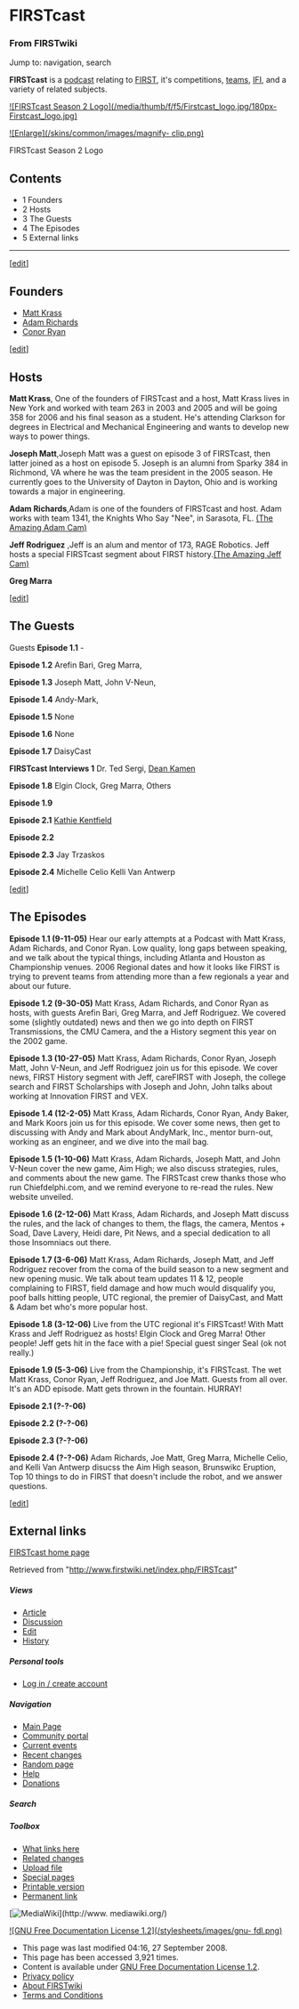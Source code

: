 # FIRSTcast

### From FIRSTwiki

Jump to: navigation, search

**FIRSTcast** is a [podcast](http://www.wikipedia.org/wiki/podcast "wikipedia:podcast" ) relating to [FIRST](/index.php/FIRST "FIRST" ), it's competitions, [teams](/index.php/Team "Team" ), [IFI](/index.php/Innovation_First%2C_Inc. "Innovation First, Inc." ), and a variety of related subjects. 

[![FIRSTcast Season 2 Logo](/media/thumb/f/f5/Firstcast_logo.jpg/180px-
Firstcast_logo.jpg)](/index.php/Image:Firstcast_logo.jpg "FIRSTcast Season 2
Logo" )

[![Enlarge](/skins/common/images/magnify-
clip.png)](/index.php/Image:Firstcast_logo.jpg "Enlarge" )

FIRSTcast Season 2 Logo

## Contents

  * 1 Founders
  * 2 Hosts
  * 3 The Guests
  * 4 The Episodes
  * 5 External links  
---  
  
[[edit](/index.php?title=FIRSTcast&action=edit&section=1 "Edit section:
Founders" )]

##  Founders

  * [Matt Krass](/index.php/Matt_Krass "Matt Krass" )
  * [Adam Richards](/index.php/Adam_Richards "Adam Richards" )
  * [Conor Ryan](/index.php?title=Conor_Ryan&action=edit "Conor Ryan" )

[[edit](/index.php?title=FIRSTcast&action=edit&section=2 "Edit section: Hosts"
)]

##  Hosts

**Matt Krass**, One of the founders of FIRSTcast and a host, Matt Krass lives in New York and worked with team 263 in 2003 and 2005 and will be going 358 for 2006 and his final season as a student. He's attending Clarkson for degrees in Electrical and Mechanical Engineering and wants to develop new ways to power things. 

**Joseph Matt**,Joseph Matt was a guest on episode 3 of FIRSTcast, then latter joined as a host on episode 5. Joseph is an alumni from Sparky 384 in Richmond, VA where he was the team president in the 2005 season. He currently goes to the University of Dayton in Dayton, Ohio and is working towards a major in engineering. 

**Adam Richards**,Adam is one of the founders of FIRSTcast and host. Adam works with team 1341, the Knights Who Say "Nee", in Sarasota, FL. [(The Amazing Adam Cam)](http://podcast.openfirst.org/adam/cam.jpg "http://podcast.openfirst.org/adam/cam.jpg" )

**Jeff Rodriguez** ,Jeff is an alum and mentor of 173, RAGE Robotics. Jeff hosts a special FIRSTcast segment about FIRST history.[(The Amazing Jeff Cam)](http://cardrives.com/cam.jpg "http://cardrives.com/cam.jpg" )

**Greg Marra**

[[edit](/index.php?title=FIRSTcast&action=edit&section=3 "Edit section: The
Guests" )]

##  The Guests

Guests **Episode 1.1** \-

**Episode 1.2** Arefin Bari, Greg Marra, 

**Episode 1.3** Joseph Matt, John V-Neun, 

**Episode 1.4** Andy-Mark, 

**Episode 1.5** None 

**Episode 1.6** None 

**Episode 1.7** DaisyCast 

**FIRSTcast Interviews 1** Dr. Ted Sergi, [Dean Kamen](/index.php/Dean_Kamen "Dean Kamen" )

**Episode 1.8** Elgin Clock, Greg Marra, Others 

**Episode 1.9**

**Episode 2.1** [Kathie Kentfield](/index.php?title=Kathie_Kentfield&action=edit "Kathie Kentfield" )

**Episode 2.2**

**Episode 2.3** Jay Trzaskos 

**Episode 2.4** Michelle Celio Kelli Van Antwerp 

[[edit](/index.php?title=FIRSTcast&action=edit&section=4 "Edit section: The
Episodes" )]

##  The Episodes

**Episode 1.1 (9-11-05)** Hear our early attempts at a Podcast with Matt Krass, Adam Richards, and Conor Ryan. Low quality, long gaps between speaking, and we talk about the typical things, including Atlanta and Houston as Championship venues. 2006 Regional dates and how it looks like FIRST is trying to prevent teams from attending more than a few regionals a year and about our future. 

**Episode 1.2 (9-30-05)** Matt Krass, Adam Richards, and Conor Ryan as hosts, with guests Arefin Bari, Greg Marra, and Jeff Rodriguez. We covered some (slightly outdated) news and then we go into depth on FIRST Transmissions, the CMU Camera, and the a History segment this year on the 2002 game. 

**Episode 1.3 (10-27-05)** Matt Krass, Adam Richards, Conor Ryan, Joseph Matt, John V-Neun, and Jeff Rodriguez join us for this episode. We cover news, FIRST History segment with Jeff, careFIRST with Joseph, the college search and FIRST Scholarships with Joseph and John, John talks about working at Innovation FIRST and VEX. 

**Episode 1.4 (12-2-05)** Matt Krass, Adam Richards, Conor Ryan, Andy Baker, and Mark Koors join us for this episode. We cover some news, then get to discussing with Andy and Mark about AndyMark, Inc., mentor burn-out, working as an engineer, and we dive into the mail bag. 

**Episode 1.5 (1-10-06)** Matt Krass, Adam Richards, Joseph Matt, and John V-Neun cover the new game, Aim High; we also discuss strategies, rules, and comments about the new game. The FIRSTcast crew thanks those who run Chiefdelphi.com, and we remind everyone to re-read the rules. New website unveiled. 

**Episode 1.6 (2-12-06)** Matt Krass, Adam Richards, and Joseph Matt discuss the rules, and the lack of changes to them, the flags, the camera, Mentos + Soad, Dave Lavery, Heidi dare, Pit News, and a special dedication to all those Insomniacs out there. 

**Episode 1.7 (3-6-06)** Matt Krass, Adam Richards, Joseph Matt, and Jeff Rodriguez recover from the coma of the build season to a new segment and new opening music. We talk about team updates 11 &amp; 12, people complaining to FIRST, field damage and how much would disqualify you, poof balls hitting people, UTC regional, the premier of DaisyCast, and Matt &amp; Adam bet who's more popular host. 

**Episode 1.8 (3-12-06)** Live from the UTC regional it's FIRSTcast! With Matt Krass and Jeff Rodriguez as hosts! Elgin Clock and Greg Marra! Other people! Jeff gets hit in the face with a pie! Special guest singer Seal (ok not really.) 

**Episode 1.9 (5-3-06)** Live from the Championship, it's FIRSTcast. The wet Matt Krass, Conor Ryan, Jeff Rodriguez, and Joe Matt. Guests from all over. It's an ADD episode. Matt gets thrown in the fountain. HURRAY! 

**Episode 2.1 (?-?-06)**

**Episode 2.2 (?-?-06)**

**Episode 2.3 (?-?-06)**

**Episode 2.4 (?-?-06)** Adam Richards, Joe Matt, Greg Marra, Michelle Celio, and Kelli Van Antwerp disucss the Aim High season, Brunswikc Eruption, Top 10 things to do in FIRST that doesn't include the robot, and we answer questions. 

  

[[edit](/index.php?title=FIRSTcast&action=edit&section=5 "Edit section:
External links" )]

##  External links

[FIRSTcast home page](http://podcast.openfirst.org/
"http://podcast.openfirst.org/" )

Retrieved from "<http://www.firstwiki.net/index.php/FIRSTcast>"

##### Views

  * [Article](/index.php/FIRSTcast)
  * [Discussion](/index.php?title=Talk:FIRSTcast&action=edit)
  * [Edit](/index.php?title=FIRSTcast&action=edit)
  * [History](/index.php?title=FIRSTcast&action=history)

##### Personal tools

  * [Log in / create account](/index.php?title=Special:Userlogin&returnto=FIRSTcast)

[](/index.php/Main_Page "Main Page" )

##### Navigation

  * [Main Page](/index.php/Main_Page)
  * [Community portal](/index.php/FIRSTwiki:Community_portal)
  * [Current events](/index.php/Current_events)
  * [Recent changes](/index.php/Special:Recentchanges)
  * [Random page](/index.php/Special:Random)
  * [Help](/index.php/FIRSTwiki:Help)
  * [Donations](/index.php/FIRSTwiki:Site_support)

##### Search



##### Toolbox

  * [What links here](/index.php/Special:Whatlinkshere/FIRSTcast)
  * [Related changes](/index.php/Special:Recentchangeslinked/FIRSTcast)
  * [Upload file](/index.php/Special:Upload)
  * [Special pages](/index.php/Special:Specialpages)
  * [Printable version](/index.php?title=FIRSTcast&printable=yes)
  * [Permanent link](/index.php?title=FIRSTcast&oldid=69068)

[![MediaWiki](/skins/common/images/poweredby_mediawiki_88x31.png)](http://www.
mediawiki.org/)

[![GNU Free Documentation License 1.2](/stylesheets/images/gnu-
fdl.png)](http://www.gnu.org/copyleft/fdl.html)

  * This page was last modified 04:16, 27 September 2008.
  * This page has been accessed 3,921 times.
  * Content is available under [GNU Free Documentation License 1.2](http://www.gnu.org/copyleft/fdl.html "http://www.gnu.org/copyleft/fdl.html" ).
  * [Privacy policy](/index.php/FIRSTwiki:Privacy_policy "FIRSTwiki:Privacy policy" )
  * [About FIRSTwiki](/index.php/FIRSTwiki:About "FIRSTwiki:About" )
  * [Terms and Conditions](/index.php/FIRSTwiki:Terms_and_conditions "FIRSTwiki:Terms and conditions" )

